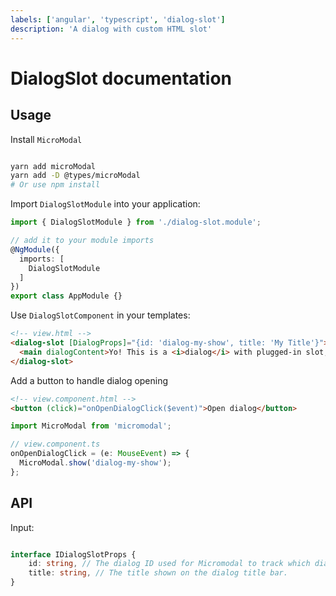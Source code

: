 ```yaml
---
labels: ['angular', 'typescript', 'dialog-slot']
description: 'A dialog with custom HTML slot'
---
```


# DialogSlot documentation

## Usage

Install `MicroModal`

``` bash

yarn add microModal
yarn add -D @types/microModal
# Or use npm install
```

Import `DialogSlotModule` into your application:

```ts
import { DialogSlotModule } from './dialog-slot.module';

// add it to your module imports
@NgModule({
  imports: [
    DialogSlotModule
  ]
})
export class AppModule {}
```

Use `DialogSlotComponent` in your templates:

```html
<!-- view.html -->
<dialog-slot [DialogProps]="{id: 'dialog-my-show', title: 'My Title'}">
  <main dialogContent>Yo! This is a <i>dialog</i> with plugged-in slot, with <b>Native</b> HTML support! </main>
</dialog-slot>
```

Add a button to handle dialog opening

``` html
<!-- view.component.html -->
<button (click)="onOpenDialogClick($event)">Open dialog</button>

```

``` typescript
import MicroModal from 'micromodal';

// view.component.ts
onOpenDialogClick = (e: MouseEvent) => {
  MicroModal.show('dialog-my-show');
};

```

## API

Input:

``` typescript

interface IDialogSlotProps {
    id: string, // The dialog ID used for Micromodal to track which dialog to open
    title: string, // The title shown on the dialog title bar.
}

```